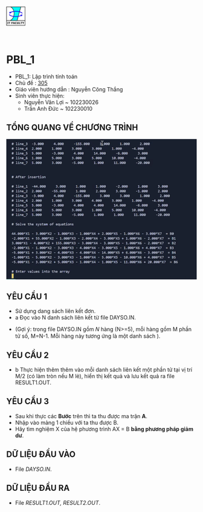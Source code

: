 <p>
<a href="https://www.facebook.com/dut.itf">
<img src="./src/itfaculty.jpg" width="50">
</a>
</p>
<br>

# PBL_1
- PBL_1: Lập trình tính toán
- Chủ đề : [305](./src/Danh%20sach%20de%20tai%20PBL_1.pdf)
- Giáo viên hướng dẫn : Nguyễn Công Thắng
- Sinh viên thực hiện: 
  * Nguyễn Văn Lợi ~ 102230026
  * Trần Anh Đức ~ 102230010

## TỔNG QUANG VỀ CHƯƠNG TRÌNH

<p>
<img src="./src/mp4form.gif"">
</p>

## YÊU CẦU 1
- Sử dụng dang sách liên kết đơn.
- a Đọc vào N danh sách liên kết từ file DAYSO.IN.
*   (Gợi ý: trong file DAYSO.IN gồm 𝑁 hàng (N>=5), mỗi hàng gồm M phần tử số, M=N-1. Mỗi hàng này tương ứng là một danh sách ). 

## YÊU CẦU 2
- b Thực hiện thêm thêm vào mỗi danh sách liên kết một phần tử tại vị trí M/2 (có
làm tròn nếu M lẻ), hiển thị kết quả và lưu kết quả ra file RESULT1.OUT.

## YÊU CẦU 3 
- Sau khi thực các **Bước** trên thì ta thu được ma trận **A**.
- Nhập vào mảng 1 chiều với ta thu được B.
- Hãy tìm nghiệm X của hệ phương trình AX = B **bằng phương pháp giảm dư**.

## DỮ LIỆU ĐẦU VÀO 
- File *DAYSO.IN*.

## DỮ LIỆU ĐẦU RA
- File *RESULT1.OUT, RESULT2.OUT*.


